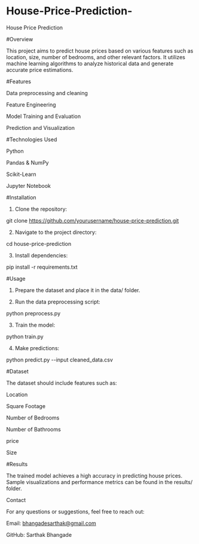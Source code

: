 # House-Price-Prediction-

House Price Prediction

#Overview

This project aims to predict house prices based on various features such as location, size, number of bedrooms, and other relevant factors. It utilizes machine learning algorithms to analyze historical data and generate accurate price estimations.

#Features

Data preprocessing and cleaning

Feature Engineering

Model Training and Evaluation

Prediction and Visualization


#Technologies Used

Python

Pandas & NumPy

Scikit-Learn

Jupyter Notebook


#Installation

1. Clone the repository:

git clone https://github.com/yourusername/house-price-prediction.git


2. Navigate to the project directory:

cd house-price-prediction


3. Install dependencies:

pip install -r requirements.txt



#Usage

1. Prepare the dataset and place it in the data/ folder.


2. Run the data preprocessing script:

python preprocess.py


3. Train the model:

python train.py


4. Make predictions:

python predict.py --input cleaned_data.csv



#Dataset

The dataset should include features such as:

Location

Square Footage

Number of Bedrooms

Number of Bathrooms

price

Size


#Results

The trained model achieves a high accuracy in predicting house prices. Sample visualizations and performance metrics can be found in the results/ folder.

Contact

For any questions or suggestions, feel free to reach out:

Email: bhangadesarthak@gmail.com 

GitHub: Sarthak Bhangade
